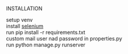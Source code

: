INSTALLATION

setup venv <br />
install [selenium](https://selenium-python.readthedocs.io/installation.html) <br />
run pip install -r requirements.txt<br />
custom mail user nad password in properties.py<br />
run python manage.py runserver